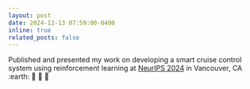 ```yaml
---
layout: post
date: 2024-12-13 07:59:00-0400
inline: true
related_posts: false
---
```


Published and presented my work on developing a smart cruise control system using reinforcement learning at [NeurIPS 2024](https://neurips.cc/) in Vancouver, CA :earth: :car: :satellite: :tada:
